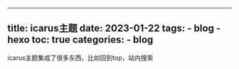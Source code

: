 
---
title: icarus主题
date: 2023-01-22
tags: 
    - blog
    - hexo
toc: true
categories:
    - blog
---


icarus主题集成了很多东西，比如回到top，站内搜索